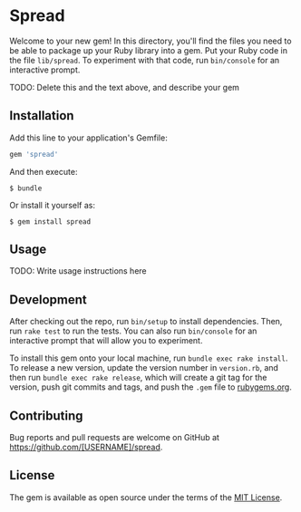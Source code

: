 # Spread

Welcome to your new gem! In this directory, you'll find the files you need to be able to package up your Ruby library into a gem. Put your Ruby code in the file `lib/spread`. To experiment with that code, run `bin/console` for an interactive prompt.

TODO: Delete this and the text above, and describe your gem

## Installation

Add this line to your application's Gemfile:

```ruby
gem 'spread'
```

And then execute:

    $ bundle

Or install it yourself as:

    $ gem install spread

## Usage

TODO: Write usage instructions here

## Development

After checking out the repo, run `bin/setup` to install dependencies. Then, run `rake test` to run the tests. You can also run `bin/console` for an interactive prompt that will allow you to experiment.

To install this gem onto your local machine, run `bundle exec rake install`. To release a new version, update the version number in `version.rb`, and then run `bundle exec rake release`, which will create a git tag for the version, push git commits and tags, and push the `.gem` file to [rubygems.org](https://rubygems.org).

## Contributing

Bug reports and pull requests are welcome on GitHub at https://github.com/[USERNAME]/spread.


## License

The gem is available as open source under the terms of the [MIT License](http://opensource.org/licenses/MIT).

